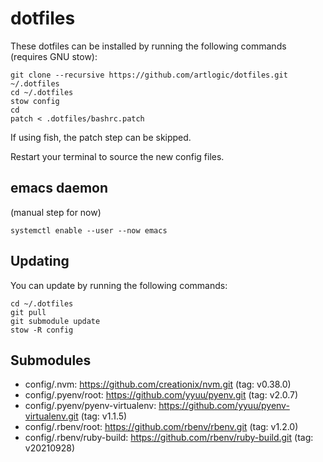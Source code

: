 # dotfiles

These dotfiles can be installed by running the following commands (requires GNU stow):

```
git clone --recursive https://github.com/artlogic/dotfiles.git ~/.dotfiles
cd ~/.dotfiles
stow config
cd
patch < .dotfiles/bashrc.patch
```

If using fish, the patch step can be skipped.

Restart your terminal to source the new config files.

## emacs daemon

(manual step for now)

```
systemctl enable --user --now emacs
```

## Updating

You can update by running the following commands:

```
cd ~/.dotfiles
git pull
git submodule update
stow -R config
```

## Submodules

* config/.nvm: https://github.com/creationix/nvm.git (tag: v0.38.0)
* config/.pyenv/root: https://github.com/yyuu/pyenv.git (tag: v2.0.7)
* config/.pyenv/pyenv-virtualenv: https://github.com/yyuu/pyenv-virtualenv.git (tag: v1.1.5)
* config/.rbenv/root: https://github.com/rbenv/rbenv.git (tag: v1.2.0)
* config/.rbenv/ruby-build: https://github.com/rbenv/ruby-build.git (tag: v20210928)
